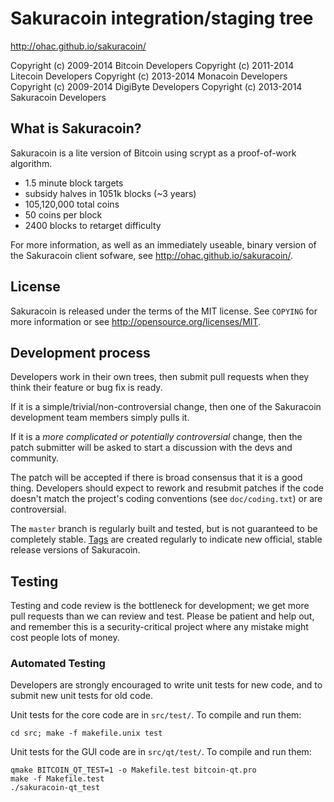 Sakuracoin integration/staging tree
===================================

http://ohac.github.io/sakuracoin/

Copyright (c) 2009-2014 Bitcoin Developers
Copyright (c) 2011-2014 Litecoin Developers
Copyright (c) 2013-2014 Monacoin Developers
Copyright (c) 2009-2014 DigiByte Developers
Copyright (c) 2013-2014 Sakuracoin Developers

What is Sakuracoin?
-------------------

Sakuracoin is a lite version of Bitcoin using scrypt as a proof-of-work algorithm.
 - 1.5 minute block targets
 - subsidy halves in 1051k blocks (~3 years)
 - 105,120,000 total coins
 - 50 coins per block
 - 2400 blocks to retarget difficulty

For more information, as well as an immediately useable, binary version of
the Sakuracoin client sofware, see http://ohac.github.io/sakuracoin/.

License
-------

Sakuracoin is released under the terms of the MIT license. See `COPYING` for more
information or see http://opensource.org/licenses/MIT.

Development process
-------------------

Developers work in their own trees, then submit pull requests when they think
their feature or bug fix is ready.

If it is a simple/trivial/non-controversial change, then one of the Sakuracoin
development team members simply pulls it.

If it is a *more complicated or potentially controversial* change, then the patch
submitter will be asked to start a discussion with the devs and community.

The patch will be accepted if there is broad consensus that it is a good thing.
Developers should expect to rework and resubmit patches if the code doesn't
match the project's coding conventions (see `doc/coding.txt`) or are
controversial.

The `master` branch is regularly built and tested, but is not guaranteed to be
completely stable. [Tags](https://github.com/ohac/sakuracoin/tags) are created
regularly to indicate new official, stable release versions of Sakuracoin.

Testing
-------

Testing and code review is the bottleneck for development; we get more pull
requests than we can review and test. Please be patient and help out, and
remember this is a security-critical project where any mistake might cost people
lots of money.

### Automated Testing

Developers are strongly encouraged to write unit tests for new code, and to
submit new unit tests for old code.

Unit tests for the core code are in `src/test/`. To compile and run them:

    cd src; make -f makefile.unix test

Unit tests for the GUI code are in `src/qt/test/`. To compile and run them:

    qmake BITCOIN_QT_TEST=1 -o Makefile.test bitcoin-qt.pro
    make -f Makefile.test
    ./sakuracoin-qt_test

